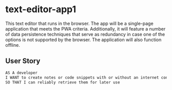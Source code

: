 # text-editor-app1
 This text editor that runs in the browser. The app will be a single-page application that meets the PWA criteria. Additionally, it will feature a number of data persistence techniques that serve as redundancy in case one of the options is not supported by the browser. The application will also function offline.
 
 ## User Story

```md
AS A developer
I WANT to create notes or code snippets with or without an internet connection
SO THAT I can reliably retrieve them for later use
